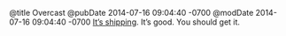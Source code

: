 @title Overcast
@pubDate 2014-07-16 09:04:40 -0700
@modDate 2014-07-16 09:04:40 -0700
<a href="http://www.marco.org/2014/07/16/overcast">It’s shipping</a>. It’s good. You should get it.
